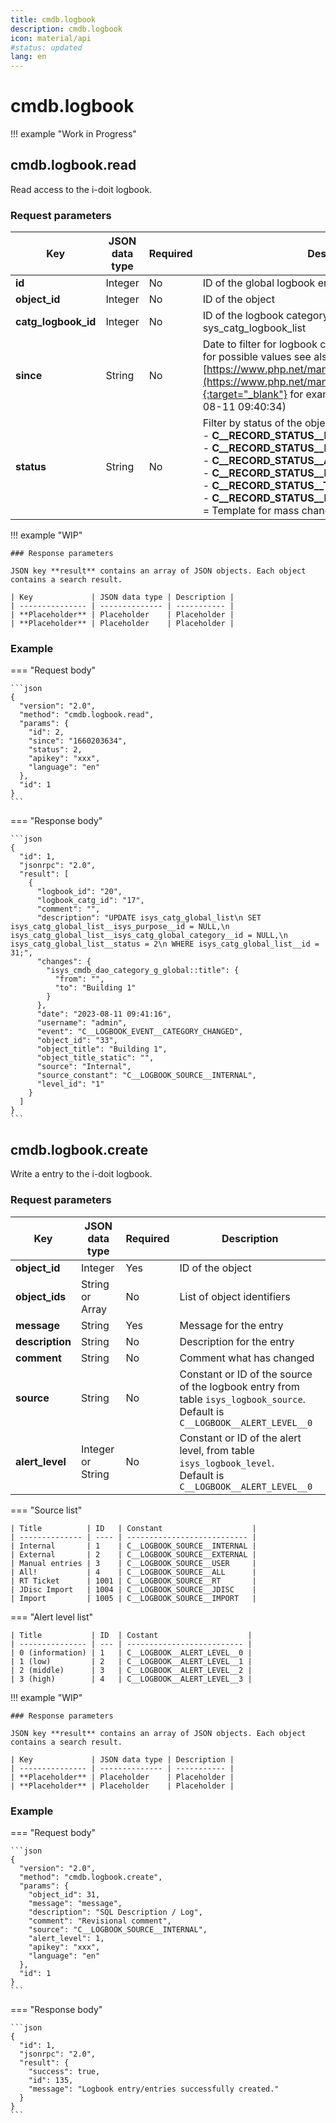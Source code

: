```yaml
---
title: cmdb.logbook
description: cmdb.logbook
icon: material/api
#status: updated
lang: en
---
```


# cmdb.logbook

!!! example "Work in Progress"

## cmdb.logbook.read

Read access to the i-doit logbook.

### Request parameters

| Key                 | JSON data type | Required | Description                                                                                                                                                                                                                                                                                                                                                                           |
| ------------------- | -------------- | -------- | ------------------------------------------------------------------------------------------------------------------------------------------------------------------------------------------------------------------------------------------------------------------------------------------------------------------------------------------------------------------------------------- |
| **id**              | Integer        | No       | ID of the global logbook entry from table isys_logbook                                                                                                                                                                                                                                                                                                                                |
| **object_id**       | Integer        | No       | ID of the object                                                                                                                                                                                                                                                                                                                                                                      |
| **catg_logbook_id** | Integer        | No       | ID of the logbook category entry from table sys_catg_logbook_list                                                                                                                                                                                                                                                                                                                     |
| **since**           | String         | No       | Date to filter for logbook changes since a certain date, for possible values see also [https://www.php.net/manual/de/function.strtotime.php](https://www.php.net/manual/de/function.strtotime.php){:target="_blank"} for example **1660203634** (2022-08-11 09:40:34)                                                                                                                 |
| **status**          | String         | No       | Filter by status of the objects e.g. Normal or Archived:<br>-   **C__RECORD_STATUS__BIRTH** = Unfinished<br>-   **C__RECORD_STATUS__NORMAL** = Normal<br>-   **C__RECORD_STATUS__ARCHIVED** = Archived<br>-   **C__RECORD_STATUS__DELETED** = Deleted<br>-   **C__RECORD_STATUS__TEMPLATE** = Template<br>-   **C__RECORD_STATUS__MASS_CHANGES_TEMPLATE** = Template for mass changes |

!!! example "WIP"

    ### Response parameters

    JSON key **result** contains an array of JSON objects. Each object contains a search result.

    | Key             | JSON data type | Description |
    | --------------- | -------------- | ----------- |
    | **Placeholder** | Placeholder    | Placeholder |
    | **Placeholder** | Placeholder    | Placeholder |

### Example

=== "Request body"

    ```json
    {
      "version": "2.0",
      "method": "cmdb.logbook.read",
      "params": {
        "id": 2,
        "since": "1660203634",
        "status": 2,
        "apikey": "xxx",
        "language": "en"
      },
      "id": 1
    }
    ```

=== "Response body"

    ```json
    {
      "id": 1,
      "jsonrpc": "2.0",
      "result": [
        {
          "logbook_id": "20",
          "logbook_catg_id": "17",
          "comment": "",
          "description": "UPDATE isys_catg_global_list\n SET isys_catg_global_list__isys_purpose__id = NULL,\n isys_catg_global_list__isys_catg_global_category__id = NULL,\n isys_catg_global_list__status = 2\n WHERE isys_catg_global_list__id = 31;",
          "changes": {
            "isys_cmdb_dao_category_g_global::title": {
              "from": "",
              "to": "Building 1"
            }
          },
          "date": "2023-08-11 09:41:16",
          "username": "admin",
          "event": "C__LOGBOOK_EVENT__CATEGORY_CHANGED",
          "object_id": "33",
          "object_title": "Building 1",
          "object_title_static": "",
          "source": "Internal",
          "source_constant": "C__LOGBOOK_SOURCE__INTERNAL",
          "level_id": "1"
        }
      ]
    }
    ```

## cmdb.logbook.create

Write a entry to the i-doit logbook.

### Request parameters

| Key             | JSON data type    | Required | Description                                                                                                                     |
| --------------- | ----------------- | -------- | ------------------------------------------------------------------------------------------------------------------------------- |
| **object_id**   | Integer           | Yes      | ID of the object                                                                                                                |
| **object_ids**  | String or Array   | No       | List of object identifiers                                                                                                      |
| **message**     | String            | Yes      | Message for the entry                                                                                                           |
| **description** | String            | No       | Description for the entry                                                                                                       |
| **comment**     | String            | No       | Comment what has changed                                                                                                        |
| **source**      | String            | No       | Constant or ID of the source of the logbook entry from table `isys_logbook_source`.<br> Default is `C__LOGBOOK__ALERT_LEVEL__0` |
| **alert_level** | Integer or String | No       | Constant or ID of the alert level, from table `isys_logbook_level`.<br> Default is `C__LOGBOOK__ALERT_LEVEL__0`                 |

=== "Source list"

    | Title          | ID   | Constant                    |
    | -------------- | ---- | --------------------------- |
    | Internal       | 1    | C__LOGBOOK_SOURCE__INTERNAL |
    | External       | 2    | C__LOGBOOK_SOURCE__EXTERNAL |
    | Manual entries | 3    | C__LOGBOOK_SOURCE__USER     |
    | All!           | 4    | C__LOGBOOK_SOURCE__ALL      |
    | RT Ticket      | 1001 | C__LOGBOOK_SOURCE__RT       |
    | JDisc Import   | 1004 | C__LOGBOOK_SOURCE__JDISC    |
    | Import         | 1005 | C__LOGBOOK_SOURCE__IMPORT   |

=== "Alert level list"

    | Title           | ID  | Costant                    |
    | --------------- | --- | -------------------------- |
    | 0 (information) | 1   | C__LOGBOOK__ALERT_LEVEL__0 |
    | 1 (low)         | 2   | C__LOGBOOK__ALERT_LEVEL__1 |
    | 2 (middle)      | 3   | C__LOGBOOK__ALERT_LEVEL__2 |
    | 3 (high)        | 4   | C__LOGBOOK__ALERT_LEVEL__3 |

!!! example "WIP"

    ### Response parameters

    JSON key **result** contains an array of JSON objects. Each object contains a search result.

    | Key             | JSON data type | Description |
    | --------------- | -------------- | ----------- |
    | **Placeholder** | Placeholder    | Placeholder |
    | **Placeholder** | Placeholder    | Placeholder |

### Example

=== "Request body"

    ```json
    {
      "version": "2.0",
      "method": "cmdb.logbook.create",
      "params": {
        "object_id": 31,
        "message": "message",
        "description": "SQL Description / Log",
        "comment": "Revisional comment",
        "source": "C__LOGBOOK_SOURCE__INTERNAL",
        "alert_level": 1,
        "apikey": "xxx",
        "language": "en"
      },
      "id": 1
    }
    ```

=== "Response body"

    ```json
    {
      "id": 1,
      "jsonrpc": "2.0",
      "result": {
        "success": true,
        "id": 135,
        "message": "Logbook entry/entries successfully created."
      }
    }
    ```
